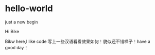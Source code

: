 # hello-world
just a new begin

Hi Bike

Bikw here,I like code 写上一些汉语看看效果如何！貌似还不错样子！have a good day！
